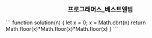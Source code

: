 <div align="center">
<h3>
프로그래머스_베스트앨범
</h3>
</div>  
```
function solution(n) {
    let x = 0;
    x = Math.cbrt(n)
    return Math.floor(x)*Math.floor(x)*Math.floor(x)
}
```
